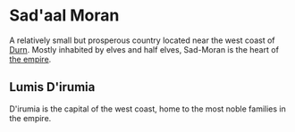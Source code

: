 # Sad'aal Moran
A relatively small but prosperous country located near the west coast of [Durn](durn.md#durn). Mostly inhabited by elves and half elves, Sad-Moran is the heart of [the empire](the-empire.md#the-sadaaly-empire).

## Lumis D'irumia
D'irumia is the capital of the west coast, home to the most noble families in the empire.
